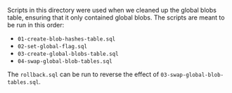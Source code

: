 Scripts in this directory were used when we cleaned up the global blobs table,
ensuring that it only contained global blobs. The scripts are meant to be run in this order:

* `01-create-blob-hashes-table.sql`
* `02-set-global-flag.sql`
* `03-create-global-blobs-table.sql`
* `04-swap-global-blob-tables.sql`

The `rollback.sql` can be run to reverse the effect of `03-swap-global-blob-tables.sql`.
